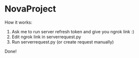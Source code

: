 # NovaProject
How it works:

1. Ask me to run server refresh token and give you ngrok link :)
2. Edit ngrok link in serverrequest.py
3. Run serverrequest.py (or create request manually)

Done!
